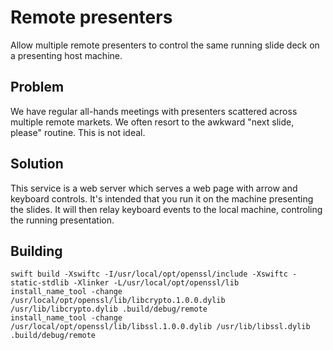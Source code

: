 Remote presenters
=================
Allow multiple remote presenters to control the same running slide deck on a presenting host machine.

Problem
-------
We have regular all-hands meetings with presenters scattered across multiple remote markets. We often resort to the awkward
"next slide, please" routine. This is not ideal.

Solution
--------
This service is a web server which serves a web page with arrow and keyboard controls. It's intended that you run it on the
machine presenting the slides. It will then relay keyboard events to the local machine, controling the running presentation.

Building
--------
```
swift build -Xswiftc -I/usr/local/opt/openssl/include -Xswiftc -static-stdlib -Xlinker -L/usr/local/opt/openssl/lib
install_name_tool -change /usr/local/opt/openssl/lib/libcrypto.1.0.0.dylib /usr/lib/libcrypto.dylib .build/debug/remote
install_name_tool -change /usr/local/opt/openssl/lib/libssl.1.0.0.dylib /usr/lib/libssl.dylib .build/debug/remote
```
